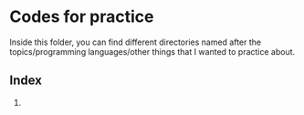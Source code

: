 # Codes for practice 

Inside this folder, you can find different directories named after the topics/programming languages/other things that I wanted to practice about. 

## Index 

1. 
